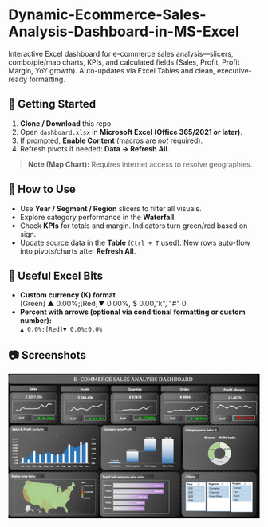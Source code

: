 # Dynamic-Ecommerce-Sales-Analysis-Dashboard-in-MS-Excel
Interactive Excel dashboard for e-commerce sales analysis—slicers, combo/pie/map charts, KPIs, and calculated fields (Sales, Profit, Profit Margin, YoY growth). Auto-updates via Excel Tables and clean, executive-ready formatting. 


## 🚀 Getting Started
1. **Clone / Download** this repo.
2. Open `dashboard.xlsx` in **Microsoft Excel (Office 365/2021 or later)**.
3. If prompted, **Enable Content** (macros are *not* required).
4. Refresh pivots if needed: **Data → Refresh All**.

> **Note (Map Chart):** Requires internet access to resolve geographies.

## 🔧 How to Use
- Use **Year / Segment / Region** slicers to filter all visuals.
- Explore category performance in the **Waterfall**.
- Check **KPIs** for totals and margin. Indicators turn green/red based on sign.
- Update source data in the **Table** (`Ctrl + T` used). New rows auto-flow into pivots/charts after **Refresh All**.

## 🧮 Useful Excel Bits
- **Custom currency (K) format**  
  [Green] ▲ 0.00%;[Red]▼ 0.00%, $ 0.00,"k", "#" 0 
- **Percent with arrows (optional via conditional formatting or custom number):**  
  `▲ 0.0%;[Red]▼ 0.0%;0.0%`

## 📷 Screenshots
![E-Commerce Dashboard](dashboard.png)




